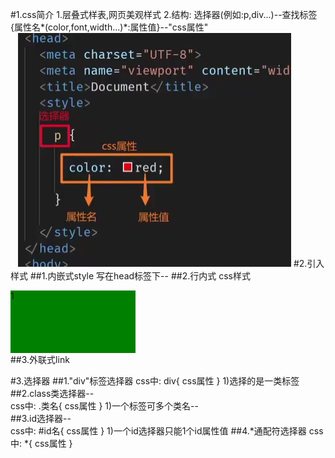#1.css简介
1.层叠式样表,网页美观样式
2.结构:
选择器(例如:p,div...)--查找标签
{属性名*(color,font,width...)*:属性值}--"css属性"
![](../images/css%E7%BB%93%E6%9E%84.png)
#2.引入样式
##1.内嵌式style
写在head标签下--<style>css样式</style>
##2.行内式
css样式<div style="width:200px;height:100px;background:green;">1</div>
##3.外联式link
<link style="text/stylesheet" href="引入路径"></link>
#3.选择器
##1."div"标签选择器
css中: div{  css属性  }
 1)选择的是一类标签
##2.class类选择器--<div class="类名"></div>
css中: .类名{ css属性 }
 1)一个标签可多个类名--<div class="类名1 类名2"></div>
##3.id选择器--<div id="id名"></div>
css中: #id名{ css属性 }
 1)一个id选择器只能1个id属性值
##4.*通配符选择器
css中: *{ css属性 }